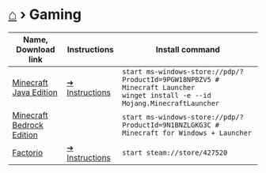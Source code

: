 # [⌂](README.md) › **Gaming**

Name, Download link | Instructions | Install command
--- | --- | ---
[Minecraft Java Edition](https://www.minecraft.net/en-us/download/) | [➔ Instructions](instructions.md#install-minecraft-java-edition) | `start ms-windows-store://pdp/?ProductId=9PGW18NPBZV5 # Minecraft Launcher` <br> `winget install -e --id Mojang.MinecraftLauncher`
[Minecraft Bedrock Edition](https://www.microsoft.com/store/productID/9n1bnzlgkg3c) || `start ms-windows-store://pdp/?ProductId=9N1BNZLGKG3C # Minecraft for Windows + Launcher`
[Factorio](https://factorio.com/download) | [➔ Instructions](instructions.md#install-factorio) | `start steam://store/427520`
